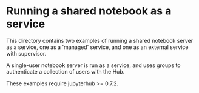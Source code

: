 # Running a shared notebook as a service

This directory contains two examples of running a shared notebook server as a service,
one as a 'managed' service, and one as an external service with supervisor.

A single-user notebook server is run as a service,
and uses groups to authenticate a collection of users with the Hub.

These examples require jupyterhub >= 0.7.2.

